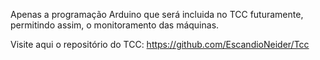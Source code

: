 Apenas a programação Arduino que será incluida no TCC futuramente, permitindo assim, o monitoramento das máquinas.

Visite aqui o repositório do TCC: https://github.com/EscandioNeider/Tcc
